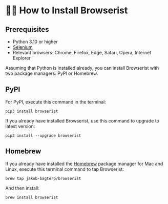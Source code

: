 # 👩‍💻 How to Install Browserist
## Prerequisites
* Python 3.10 or higher
* [Selenium](https://www.selenium.dev)
* Relevant browsers: Chrome, Firefox, Edge, Safari, Opera, Internet Explorer

Assuming that Python is installed already, you can install Browserist with two package managers: PyPI or Homebrew.

## PyPI
For PyPI, execute this command in the terminal:

```shell
pip3 install browserist
```

If you already have installed Browserist, use this command to upgrade to latest version:

```shell
pip3 install --upgrade browserist
```

## Homebrew
If you already have installed the [Homebrew](https://brew.sh) package manager for Mac and Linux, execute this terminal command to tap Browserist:

```shell
brew tap jakob-bagterp/browserist
```

And then install:

```shell
brew install browserist
```
